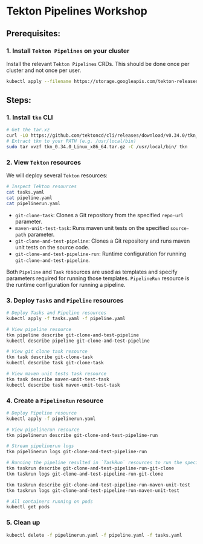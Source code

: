 # Tekton Pipelines Workshop

## Prerequisites:
### 1. Install `Tekton Pipelines` on your cluster
Install the relevant `Tekton Pipelines` CRDs.
This should be done once per cluster and not once per user.
```bash
kubectl apply --filename https://storage.googleapis.com/tekton-releases/pipeline/latest/release.yaml
```

## Steps:
### 1. Install `tkn` CLI
```bash
# Get the tar.xz
curl -LO https://github.com/tektoncd/cli/releases/download/v0.34.0/tkn_0.34.0_Linux_x86_64.tar.gz
# Extract tkn to your PATH (e.g. /usr/local/bin)
sudo tar xvzf tkn_0.34.0_Linux_x86_64.tar.gz -C /usr/local/bin/ tkn
```

### 2. View `Tekton` resources
We will deploy several `Tekton` resources:
```bash
# Inspect Tekton resources
cat tasks.yaml
cat pipeline.yaml
cat pipelinerun.yaml
```
- `git-clone-task`: Clones a Git repository from the specified `repo-url` parameter.
- `maven-unit-test-task`: Runs maven unit tests on the specified `source-path` parameter.
- `git-clone-and-test-pipeline`: Clones a Git repository and runs maven unit tests on the source code.
- `git-clone-and-test-pipeline-run`: Runtime configuration for running `git-clone-and-test-pipeline`.

Both `Pipeline` and `Task` resources are used as templates and specify parameters required for running those templates.
`PipelineRun` resource is the runtime configuration for running a pipeline.

### 3. Deploy `Task`s and `Pipeline` resources
```bash
# Deploy Tasks and Pipeline resources
kubectl apply -f tasks.yaml -f pipeline.yaml 

# View pipeline resource
tkn pipeline describe git-clone-and-test-pipeline
kubectl describe pipeline git-clone-and-test-pipeline

# View git clone task resource
tkn task describe git-clone-task
kubectl describe task git-clone-task

# View maven unit tests task resource
tkn task describe maven-unit-test-task
kubectl describe task maven-unit-test-task
```

### 4. Create a `PipelineRun` resource
```bash
# Deploy Pipeline resource
kubectl apply -f pipelinerun.yaml

# View pipelinerun resource
tkn pipelinerun describe git-clone-and-test-pipeline-run

# Stream pipelinerun logs
tkn pipelinerun logs git-clone-and-test-pipeline-run

# Running the pipeline resulted in `TaskRun` resources to run the specified `Tasks`
tkn taskrun describe git-clone-and-test-pipeline-run-git-clone
tkn taskrun logs git-clone-and-test-pipeline-run-git-clone

tkn taskrun describe git-clone-and-test-pipeline-run-maven-unit-test
tkn taskrun logs git-clone-and-test-pipeline-run-maven-unit-test

# All containers running on pods
kubectl get pods
```

### 5. Clean up
```bash
kubectl delete -f pipelinerun.yaml -f pipeline.yaml -f tasks.yaml
```